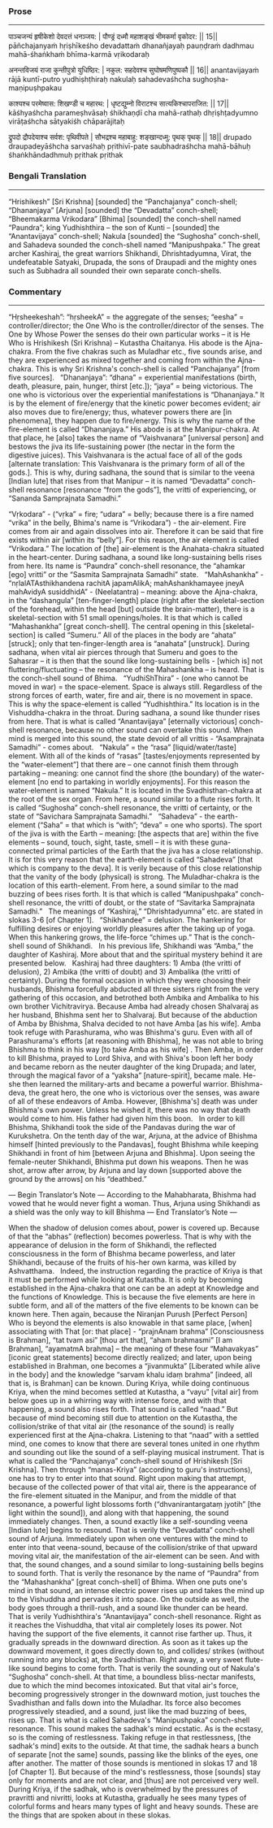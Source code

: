 ### Prose 
 --- 
पाञ्चजन्यं हृषीकेशो देवदत्तं धनञ्जय: |
पौण्ड्रं दध्मौ महाशङ्खं भीमकर्मा वृकोदर: || 15||
pāñchajanyaṁ hṛiṣhīkeśho devadattaṁ dhanañjayaḥ
pauṇḍraṁ dadhmau mahā-śhaṅkhaṁ bhīma-karmā vṛikodaraḥ

अनन्तविजयं राजा कुन्तीपुत्रो युधिष्ठिर: |
नकुल: सहदेवश्च सुघोषमणिपुष्पकौ || 16||
anantavijayaṁ rājā kuntī-putro yudhiṣhṭhiraḥ
nakulaḥ sahadevaśhcha sughoṣha-maṇipuṣhpakau

काश्यश्च परमेष्वास: शिखण्डी च महारथ: |
धृष्टद्युम्नो विराटश्च सात्यकिश्चापराजित: || 17||
kāśhyaśhcha parameṣhvāsaḥ śhikhaṇḍī cha mahā-rathaḥ
dhṛiṣhṭadyumno virāṭaśhcha sātyakiśh chāparājitaḥ

द्रुपदो द्रौपदेयाश्च सर्वश: पृथिवीपते |
सौभद्रश्च महाबाहु: शङ्खान्दध्मु: पृथक् पृथक् || 18||
drupado draupadeyāśhcha sarvaśhaḥ pṛithivī-pate
saubhadraśhcha mahā-bāhuḥ śhaṅkhāndadhmuḥ pṛithak pṛithak

### Bengali Translation 
 --- 
“Hrishikesh” [Sri Krishna] [sounded] the “Panchajanya” conch-shell; “Dhananjaya” [Arjuna] [sounded] the “Devadatta” conch-shell; “Bheemakarma Vrikodara” [Bhima] [sounded] the conch-shell named “Paundra”; king Yudhishthira – the son of Kunti – [sounded] the “Anantavijaya” conch-shell; Nakula [sounded] the “Sughosha” conch-shell, and Sahadeva sounded the conch-shell named “Manipushpaka.” The great archer Kashiraj, the great warriors Shikhandi, Dhrishtadyumna, Virat, the undefeatable Satyaki, Drupada, the sons of Draupadi and the mighty ones such as Subhadra all sounded their own separate conch-shells.

### Commentary 
 --- 
“Hṛsheekeshah”:  “hṛsheekA” = the aggregate of the senses; “eesha” = controller/director; the One Who is the controller/director of the senses. The One by Whose Power the senses do their own particular works – it is He Who is Hrishikesh (Sri Krishna) – Kutastha Chaitanya. His abode is the Ajna-chakra. From the five chakras such as Muladhar etc., five sounds arise, and they are experienced as mixed together and coming from within the Ajna-chakra. This is why Sri Krishna's conch-shell is called “Panchajanya” [from five sources].
 
“Dhananjaya”: “dhana” = experiential manifestations (birth, death, pleasure, pain, hunger, thirst [etc.]); “jaya” = being victorious. The one who is victorious over the experiential manifestations is “Dhananjaya.” It is by the element of fire/energy that the kinetic power becomes evident; air also moves due to fire/energy; thus, whatever powers there are [in phenomena], they happen due to fire/energy. This is why the name of the fire-element is called “Dhananjaya.” His abode is at the Manipur-chakra. At that place, he [also] takes the name of “Vaishvanara” [universal person] and bestows the jiva its life-sustaining power (the nectar in the form the digestive juices). This Vaishvanara is the actual face of all of the gods [alternate translation: This Vaishvanara is the primary form of all of the gods.]. This is why, during sadhana, the sound that is similar to the veena [Indian lute] that rises from that Manipur – it is named “Devadatta” conch-shell resonance [resonance “from the gods”], the vritti of experiencing, or “Sananda Samprajnata Samadhi.”

“Vṛkodara” - (“vṛka” = fire; “udara” = belly; because there is a fire named “vrika” in the belly, Bhima's name is “Vrikodara”) - the air-element. Fire comes from air and again dissolves into air. Therefore it can be said that fire exists within air [within its “belly”]. For this reason, the air element is called “Vrikodara.” The location of [the] air-element is the Anahata-chakra situated in the heart-center. During sadhana, a sound like long-sustaining bells rises from here. Its name is “Paundra” conch-shell resonance, the “ahamkar [ego] vritti” or the “Sasmita Samprajnata Samadhi” state.
 
“MahAshankha” - “nṛlalATAsthikhandena rachitA japamAlikA; mahAshankhamayee jneyA mahAvidyA susiddhidA” - (Neelatantra) – meaning: above the Ajna-chakra, in the “dashangula” [ten-finger-length] place (right after the skeletal-section of the forehead, within the head [but] outside the brain-matter), there is a skeletal-section with 51 small openings/holes. It is that which is called “Mahashankha” [great conch-shell]. The central opening in this [skeletal-section] is called “Sumeru.” All of the places in the body are “ahata” [struck]; only that ten-finger-length area is “anahata” [unstruck]. During sadhana, when vital air pierces through that Sumeru and goes to the Sahasrar – it is then that the sound like long-sustaining bells - [which is] not fluttering/fluctuating – the resonance of the Mahashankha – is heard. That is the conch-shell sound of Bhima.
 
“YudhiShThira” - (one who cannot be moved in war) = the space-element. Space is always still. Regardless of the strong forces of earth, water, fire and air, there is no movement in space. This is why the space-element is called “Yudhishthira.” Its location is in the Vishuddha-chakra in the throat. During sadhana, a sound like thunder rises from here. That is what is called “Anantavijaya” [eternally victorious] conch-shell resonance, because no other sound can overtake this sound. When mind is merged into this sound, the state devoid of all vrittis - “Asamprajnata Samadhi”  - comes about.
 
“Nakula” = the “rasa” [liquid/water/taste] element. With all of the kinds of “rasas” [tastes/enjoyments represented by the “water-element”] that there are – one cannot finish them through partaking – meaning: one cannot find the shore (the boundary) of the water-element [no end to partaking in worldly enjoyments]. For this reason the water-element is named “Nakula.” It is located in the Svadhisthan-chakra at the root of the sex organ. From here, a sound similar to a flute rises forth. It is called “Sughosha” conch-shell resonance, the vritti of certainty, or the state of “Savichara Samprajnata Samadhi.”
 
“Sahadeva” - the earth-element (“Saha” = that which is “with”; “deva” = one who sports). The sport of the jiva is with the Earth – meaning: [the aspects that are] within the five elements – sound, touch, sight, taste, smell – it is with these guna-connected primal particles of the Earth that the jiva has a close relationship. It is for this very reason that the earth-element is called “Sahadeva” [that which is company to the deva]. It is verily because of this close relationship that the vanity of the body (physical) is strong. The Muladhar-chakra is the location of this earth-element. From here, a sound similar to the mad buzzing of bees rises forth. It is that which is called “Manipushpaka” conch-shell resonance, the vritti of doubt, or the state of “Savitarka Samprajnata Samadhi.”
 
The meanings of “Kashiraj,” “Dhrishtadyumna” etc. are stated in slokas 3-6 [of Chapter 1].
 
“Shikhandee” = delusion. The hankering for fulfilling desires or enjoying worldly pleasures after the taking up of yoga. When this hankering grows, the life-force “chimes up.” That is the conch-shell sound of Shikhandi.
 
In his previous life, Shikhandi was “Amba,” the daughter of Kashiraj. More about that and the spiritual mystery behind it are presented below.
 
Kashiraj had three daughters: 1) Amba (the vritti of delusion), 2) Ambika (the vritti of doubt) and 3) Ambalika (the vritti of certainty). During the formal occasion in which they were choosing their husbands, Bhishma forcefully abducted all three sisters right from the very gathering of this occasion, and betrothed both Ambika and Ambalika to his own brother Vichitravirya. Because Amba had already chosen Shalvaraj as her husband, Bhishma sent her to Shalvaraj. But because of the abduction of Amba by Bhishma, Shalva decided to not have Amba [as his wife]. Amba took refuge with Parashurama, who was Bhishma's guru. Even with all of Parashurama's efforts [at reasoning with Bhishma], he was not able to bring Bhishma to think in his way [to take Amba as his wife] . Then Amba, in order to kill Bhishma, prayed to Lord Shiva, and with Shiva's boon left her body and became reborn as the neuter daughter of the king Drupada; and later, through the magical favor of a “yaksha” [nature-spirit], became male. He-she then learned the military-arts and became a powerful warrior. Bhishma-deva, the great hero, the one who is victorious over the senses, was aware of all of these endeavors of Amba. However, [Bhishma's] death was under Bhishma's own power. Unless he wished it, there was no way that death would come to him. His father had given him this boon.
 
In order to kill Bhishma, Shikhandi took the side of the Pandavas during the war of Kurukshetra. On the tenth day of the war, Arjuna, at the advice of Bhishma himself [hinted previously to the Pandavas], fought Bhishma while keeping Shikhandi in front of him [between Arjuna and Bhishma]. Upon seeing the female-neuter Shikhandi, Bhishma put down his weapons. Then he was shot, arrow after arrow, by Arjuna and lay down [supported above the ground by the arrows] on his “deathbed.”

— Begin Translator’s Note — According to the Mahabharata, Bhishma had vowed that he would never fight a woman. Thus, Arjuna using Shikhandi as a shield was the only way to kill Bhishma — End Translator’s Note —

When the shadow of delusion comes about, power is covered up. Because of that the “abhas” (reflection) becomes powerless. That is why with the appearance of delusion in the form of Shikhandi, the reflected consciousness in the form of Bhishma became powerless, and later Shikhandi, because of the fruits of his-her own karma, was killed by Ashvatthama.
 
Indeed, the instruction regarding the practice of Kriya is that it must be performed while looking at Kutastha. It is only by becoming established in the Ajna-chakra that one can be an adept at Knowledge and the functions of Knowledge. This is because the five elements are here in subtle form, and all of the matters of the five elements to be known can be known here. Then again, because the Niranjan Purush [Perfect Person] Who is beyond the elements is also knowable in that same place, [when] associating with That [or: that place] - “prajnAnam brahma” [Consciousness is Brahman], “tat tvam asi” [thou art that], “aham brahmasmi” [I am Brahman], “ayamatmA brahma] – the meaning of these four “Mahavakyas” [iconic great statements] become directly realized; and later, upon being established in Brahman, one becomes a “jivanmukta” [Liberated while alive in the body] and the knowledge “sarvam khalu idaṃ brahma” [indeed, all that is, is Brahman] can be known. During Kriya, while doing continuous Kriya, when the mind becomes settled at Kutastha, a “vayu” [vital air] from below goes up in a whirring way with intense force, and with that happening, a sound also rises forth. That sound is called “naad.” But because of mind becoming still due to attention on the Kutastha, the collision/strike of that vital air (the resonance of the sound) is really experienced first at the Ajna-chakra. Listening to that “naad” with a settled mind, one comes to know that there are several tones united in one rhythm and sounding out like the sound of a self-playing musical instrument. That is what is called the “Panchajanya” conch-shell sound of Hrishikesh [Sri Krishna]. Then through “manas-Kriya” (according to guru's instructions), one has to try to enter into that sound. Right upon making that attempt, because of the collected power of that vital air, there is the appearance of the fire-element situated in the Manipur, and from the middle of that resonance, a powerful light blossoms forth (“dhvanirantargataṃ jyotih” [the light within the sound]), and along with that happening, the sound immediately changes. Then, a sound exactly like a self-sounding veena [Indian lute] begins to resound. That is verily the “Devadatta” conch-shell sound of Arjuna. Immediately upon when one ventures with the mind to enter into that veena-sound, because of the collision/strike of that upward moving vital air, the manifestation of the air-element can be seen. And with that, the sound changes, and a sound similar to long-sustaining bells begins to sound forth. That is verily the resonance by the name of “Paundra” from the “Mahashankha” [great conch-shell] of Bhima. When one puts one's mind in that sound, an intense electric power rises up and takes the mind up to the Vishuddha and pervades it into space. On the outside as well, the body goes through a thrill-rush, and a sound like thunder can be heard. That is verily Yudhishthira's “Anantavijaya” conch-shell resonance. Right as it reaches the Vishuddha, that vital air completely loses its power. Not having the support of the five elements, it cannot rise farther up. Thus, it gradually spreads in the downward direction. As soon as it takes up the downward movement, it goes directly down to, and collides/ strikes (without running into any blocks) at, the Svadhisthan. Right away, a very sweet flute-like sound begins to come forth. That is verily the sounding out of Nakula's “Sughosha” conch-shell. At that time, a boundless bliss-nectar manifests, due to which the mind becomes intoxicated. But that vital air's force, becoming progressively stronger in the downward motion, just touches the Svadhisthan and falls down into the Muladhar. Its force also becomes progressively steadied, and a sound, just like the mad buzzing of bees, rises up. That is what is called Sahadeva's “Manipushpaka” conch-shell resonance. This sound makes the sadhak's mind ecstatic. As is the ecstasy, so is the coming of restlessness. Taking refuge in that restlessness, [the sadhak's mind] exits to the outside. At that time, the sadhak hears a bunch of separate [not the same] sounds, passing like the blinks of the eyes, one after another. The matter of those sounds is mentioned in slokas 17 and 18 [of Chapter 1]. But because of the mind's restlessness, those [sounds] stay only for moments and are not clear, and [thus] are not perceived very well.
 
During Kriya, if the sadhak, who is overwhelmed by the pressures of pravritti and nivritti, looks at Kutastha, gradually he sees many types of colorful forms and hears many types of light and heavy sounds. These are the things that are spoken about in these slokas.